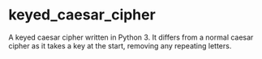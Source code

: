 # keyed_caesar_cipher
A keyed caesar cipher written in Python 3. It differs from a normal caesar cipher as it takes a key at the start, removing any repeating letters.
